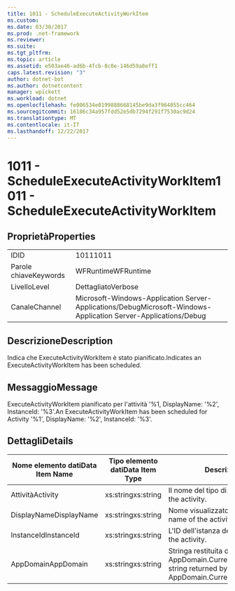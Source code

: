 ```yaml
---
title: 1011 - ScheduleExecuteActivityWorkItem
ms.custom: 
ms.date: 03/30/2017
ms.prod: .net-framework
ms.reviewer: 
ms.suite: 
ms.tgt_pltfrm: 
ms.topic: article
ms.assetid: e503ae46-ad6b-4fcb-8c0e-146d59a8eff1
caps.latest.revision: "3"
author: dotnet-bot
ms.author: dotnetcontent
manager: wpickett
ms.workload: dotnet
ms.openlocfilehash: fe006534e0199888668145be9da3f964055cc464
ms.sourcegitcommit: 16186c34a957fdd52e5db7294f291f7530ac9d24
ms.translationtype: MT
ms.contentlocale: it-IT
ms.lasthandoff: 12/22/2017
---
```

# <a name="1011---scheduleexecuteactivityworkitem"></a><span data-ttu-id="44dbf-102">1011 - ScheduleExecuteActivityWorkItem</span><span class="sxs-lookup"><span data-stu-id="44dbf-102">1011 - ScheduleExecuteActivityWorkItem</span></span>
## <a name="properties"></a><span data-ttu-id="44dbf-103">Proprietà</span><span class="sxs-lookup"><span data-stu-id="44dbf-103">Properties</span></span>  
  
|||  
|-|-|  
|<span data-ttu-id="44dbf-104">ID</span><span class="sxs-lookup"><span data-stu-id="44dbf-104">ID</span></span>|<span data-ttu-id="44dbf-105">1011</span><span class="sxs-lookup"><span data-stu-id="44dbf-105">1011</span></span>|  
|<span data-ttu-id="44dbf-106">Parole chiave</span><span class="sxs-lookup"><span data-stu-id="44dbf-106">Keywords</span></span>|<span data-ttu-id="44dbf-107">WFRuntime</span><span class="sxs-lookup"><span data-stu-id="44dbf-107">WFRuntime</span></span>|  
|<span data-ttu-id="44dbf-108">Livello</span><span class="sxs-lookup"><span data-stu-id="44dbf-108">Level</span></span>|<span data-ttu-id="44dbf-109">Dettagliato</span><span class="sxs-lookup"><span data-stu-id="44dbf-109">Verbose</span></span>|  
|<span data-ttu-id="44dbf-110">Canale</span><span class="sxs-lookup"><span data-stu-id="44dbf-110">Channel</span></span>|<span data-ttu-id="44dbf-111">Microsoft-Windows-Application Server-Applications/Debug</span><span class="sxs-lookup"><span data-stu-id="44dbf-111">Microsoft-Windows-Application Server-Applications/Debug</span></span>|  
  
## <a name="description"></a><span data-ttu-id="44dbf-112">Descrizione</span><span class="sxs-lookup"><span data-stu-id="44dbf-112">Description</span></span>  
 <span data-ttu-id="44dbf-113">Indica che ExecuteActivityWorkItem è stato pianificato.</span><span class="sxs-lookup"><span data-stu-id="44dbf-113">Indicates an ExecuteActivityWorkItem has been scheduled.</span></span>  
  
## <a name="message"></a><span data-ttu-id="44dbf-114">Messaggio</span><span class="sxs-lookup"><span data-stu-id="44dbf-114">Message</span></span>  
 <span data-ttu-id="44dbf-115">ExecuteActivityWorkItem pianificato per l'attività '%1, DisplayName: '%2', InstanceId: '%3'.</span><span class="sxs-lookup"><span data-stu-id="44dbf-115">An ExecuteActivityWorkItem has been scheduled for Activity '%1', DisplayName: '%2', InstanceId: '%3'.</span></span>  
  
## <a name="details"></a><span data-ttu-id="44dbf-116">Dettagli</span><span class="sxs-lookup"><span data-stu-id="44dbf-116">Details</span></span>  
  
|<span data-ttu-id="44dbf-117">Nome elemento dati</span><span class="sxs-lookup"><span data-stu-id="44dbf-117">Data Item Name</span></span>|<span data-ttu-id="44dbf-118">Tipo elemento dati</span><span class="sxs-lookup"><span data-stu-id="44dbf-118">Data Item Type</span></span>|<span data-ttu-id="44dbf-119">Descrizione</span><span class="sxs-lookup"><span data-stu-id="44dbf-119">Description</span></span>|  
|--------------------|--------------------|-----------------|  
|<span data-ttu-id="44dbf-120">Attività</span><span class="sxs-lookup"><span data-stu-id="44dbf-120">Activity</span></span>|<span data-ttu-id="44dbf-121">xs:string</span><span class="sxs-lookup"><span data-stu-id="44dbf-121">xs:string</span></span>|<span data-ttu-id="44dbf-122">Il nome del tipo di attività.</span><span class="sxs-lookup"><span data-stu-id="44dbf-122">The type name of the activity.</span></span>|  
|<span data-ttu-id="44dbf-123">DisplayName</span><span class="sxs-lookup"><span data-stu-id="44dbf-123">DisplayName</span></span>|<span data-ttu-id="44dbf-124">xs:string</span><span class="sxs-lookup"><span data-stu-id="44dbf-124">xs:string</span></span>|<span data-ttu-id="44dbf-125">Nome visualizzato dell'attività.</span><span class="sxs-lookup"><span data-stu-id="44dbf-125">The display name of the activity.</span></span>|  
|<span data-ttu-id="44dbf-126">InstanceId</span><span class="sxs-lookup"><span data-stu-id="44dbf-126">InstanceId</span></span>|<span data-ttu-id="44dbf-127">xs:string</span><span class="sxs-lookup"><span data-stu-id="44dbf-127">xs:string</span></span>|<span data-ttu-id="44dbf-128">L'ID dell'istanza dell'attività.</span><span class="sxs-lookup"><span data-stu-id="44dbf-128">The instance id of the activity.</span></span>|  
|<span data-ttu-id="44dbf-129">AppDomain</span><span class="sxs-lookup"><span data-stu-id="44dbf-129">AppDomain</span></span>|<span data-ttu-id="44dbf-130">xs:string</span><span class="sxs-lookup"><span data-stu-id="44dbf-130">xs:string</span></span>|<span data-ttu-id="44dbf-131">Stringa restituita da AppDomain.CurrentDomain.FriendlyName.</span><span class="sxs-lookup"><span data-stu-id="44dbf-131">The string returned by AppDomain.CurrentDomain.FriendlyName.</span></span>|
